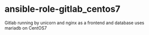 # ansible-role-gitlab_centos7
Gitlab running by unicorn and nginx as a frontend and database uses mariadb on CentOS7
